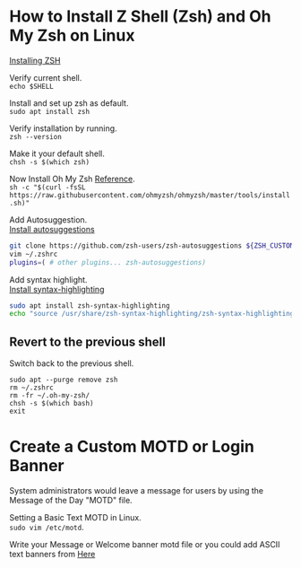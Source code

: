 
# How to Install Z Shell (Zsh) and Oh My Zsh on Linux

[Installing ZSH](https://github.com/ohmyzsh/ohmyzsh/wiki/Installing-ZSH)

Verify current shell.\
`echo $SHELL`

Install and set up zsh as default.\
`sudo apt install zsh`

Verify installation by running.\
`zsh --version`

Make it your default shell.\
`chsh -s $(which zsh)`

Now Install Oh My Zsh [Reference](https://ohmyz.sh/#install).\
`sh -c "$(curl -fsSL https://raw.githubusercontent.com/ohmyzsh/ohmyzsh/master/tools/install.sh)"`

Add Autosuggestion.\
[Install autosuggestions](https://github.com/zsh-users/zsh-autosuggestions/blob/master/INSTALL.md#oh-my-zsh)
```bash
git clone https://github.com/zsh-users/zsh-autosuggestions ${ZSH_CUSTOM:-~/.oh-my-zsh/custom}/plugins/zsh-autosuggestions
vim ~/.zshrc
plugins=( # other plugins... zsh-autosuggestions)
```

Add syntax highlight.\
[Install syntax-highlighting](https://github.com/zsh-users/zsh-syntax-highlighting/blob/master/INSTALL.md)
```bash
sudo apt install zsh-syntax-highlighting
echo "source /usr/share/zsh-syntax-highlighting/zsh-syntax-highlighting.zsh" >> ${ZDOTDIR:-$HOME}/.zshrc
```

## Revert to the previous shell
Switch back to the previous shell.
```
sudo apt --purge remove zsh
rm ~/.zshrc
rm -fr ~/.oh-my-zsh/
chsh -s $(which bash)
exit
```


# Create a Custom MOTD or Login Banner

System administrators would leave a message for users by using the Message of the Day "MOTD" file.

Setting a Basic Text MOTD in Linux.\
`sudo vim /etc/motd`.

Write your Message or Welcome banner motd file or you could add ASCII text banners from [Here](https://manytools.org/hacker-tools/ascii-banner/)


